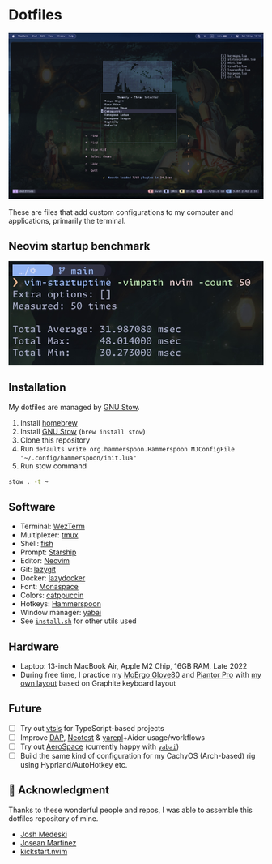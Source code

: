 # Dotfiles

![setup](./preview.jpg)

These are files that add custom configurations to my computer and applications, primarily the terminal.

## Neovim startup benchmark

![startup](./startup-time.jpg)

## Installation

My dotfiles are managed by [GNU Stow](https://www.gnu.org/software/stow/).

1. Install [homebrew](https://brew.sh/)
2. Install [GNU Stow](https://www.gnu.org/software/stow/) (`brew install stow`)
3. Clone this repository
4. Run `defaults write org.hammerspoon.Hammerspoon MJConfigFile "~/.config/hammerspoon/init.lua"`
5. Run stow command

```sh
stow . -t ~
```

## Software

- Terminal: [WezTerm](https://wezterm.org/)
- Multiplexer: [tmux](https://github.com/tmux/tmux/wiki)
- Shell: [fish](https://fishshell.com/)
- Prompt: [Starship](https://starship.rs/)
- Editor: [Neovim](https://neovim.io)
- Git: [lazygit](https://github.com/jesseduffield/lazygit)
- Docker: [lazydocker](https://github.com/jesseduffield/lazydocker)
- Font: [Monaspace](https://monaspace.githubnext.com/)
- Colors: [catppuccin](https://github.com/catppuccin/)
- Hotkeys: [Hammerspoon](https://hammerspoon.org/)
- Window manager: [yabai](https://github.com/koekeishiya/yabai)
- See [`install.sh`](bin/install.sh) for other utils used

## Hardware

- Laptop: 13-inch MacBook Air, Apple M2 Chip, 16GB RAM, Late 2022
- During free time, I practice my [MoErgo Glove80](https://www.moergo.com/collections/glove80-keyboards/products/glove80-split-ergonomic-keyboard-revision-2) and [Piantor Pro](https://shop.beekeeb.com/product/pre-soldered-piantor-split-keyboard/) with [my own layout](https://github.com/r4zendev/glophite) based on Graphite keyboard layout

## Future

- [ ] Try out [vtsls](https://github.com/yioneko/vtsls) for TypeScript-based projects
- [ ] Improve [DAP](.config/nvim/lua/r4zen/plugins/dap.lua), [Neotest](.config/nvim/lua/r4zen/plugins/neotest.lua) & [yarepl](.config/nvim/lua/r4zen/plugins/yarepl.lua)+Aider usage/workflows
- [ ] Try out [AeroSpace](https://github.com/nikitabobko/AeroSpace) (currently happy with [`yabai`](https://github.com/koekeishiya/yabai))
- [ ] Build the same kind of configuration for my CachyOS (Arch-based) rig using Hyprland/AutoHotkey etc.

## 🎉 Acknowledgment

Thanks to these wonderful people and repos, I was able to assemble this dotfiles repository of mine.

- [Josh Medeski](https://github.com/joshmedeski/dotfiles)
- [Josean Martinez](https://github.com/josean-dev/dev-environment-files/)
- [kickstart.nvim](https://github.com/nvim-lua/kickstart.nvim)
